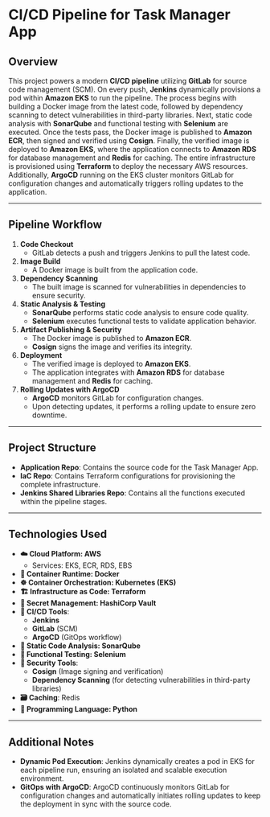 # CI/CD Pipeline for Task Manager App

## Overview
This project powers a modern **CI/CD pipeline** utilizing **GitLab** for source code management (SCM). On every push, **Jenkins** dynamically provisions a pod within **Amazon EKS** to run the pipeline. The process begins with building a Docker image from the latest code, followed by dependency scanning to detect vulnerabilities in third-party libraries. Next, static code analysis with **SonarQube** and functional testing with **Selenium** are executed. Once the tests pass, the Docker image is published to **Amazon ECR**, then signed and verified using **Cosign**. Finally, the verified image is deployed to **Amazon EKS**, where the application connects to **Amazon RDS** for database management and **Redis** for caching. The entire infrastructure is provisioned using **Terraform** to deploy the necessary AWS resources. Additionally, **ArgoCD** running on the EKS cluster monitors GitLab for configuration changes and automatically triggers rolling updates to the application.

---

## Pipeline Workflow
1. **Code Checkout**  
   - GitLab detects a push and triggers Jenkins to pull the latest code.
2. **Image Build**  
   - A Docker image is built from the application code.
3. **Dependency Scanning**  
   - The built image is scanned for vulnerabilities in dependencies to ensure security.
4. **Static Analysis & Testing**  
   - **SonarQube** performs static code analysis to ensure code quality.  
   - **Selenium** executes functional tests to validate application behavior.
5. **Artifact Publishing & Security**  
   - The Docker image is published to **Amazon ECR**.  
   - **Cosign** signs the image and verifies its integrity.
6. **Deployment**  
   - The verified image is deployed to **Amazon EKS**.  
   - The application integrates with **Amazon RDS** for database management and **Redis** for caching.
7. **Rolling Updates with ArgoCD**  
   - **ArgoCD** monitors GitLab for configuration changes.  
   - Upon detecting updates, it performs a rolling update to ensure zero downtime.

---

## Project Structure
- **Application Repo**: Contains the source code for the Task Manager App.
- **IaC Repo**: Contains Terraform configurations for provisioning the complete infrastructure.
- **Jenkins Shared Libraries Repo**: Contains all the functions executed within the pipeline stages.

---

## Technologies Used
- **☁️ Cloud Platform: AWS**  
  - Services: EKS, ECR, RDS, EBS
- **🐳 Container Runtime: Docker**
- **☸️ Container Orchestration: Kubernetes (EKS)**
- **🏗️ Infrastructure as Code: Terraform**
- **🔐 Secret Management: HashiCorp Vault**
- **🤖 CI/CD Tools**:  
  - **Jenkins**  
  - **GitLab** (SCM)  
  - **ArgoCD** (GitOps workflow)
- **🔎 Static Code Analysis: SonarQube**
- **🧪 Functional Testing: Selenium**
- **🔏 Security Tools**:  
  - **Cosign** (Image signing and verification)
  - **Dependency Scanning** (for detecting vulnerabilities in third-party libraries)
- **🗃️ Caching**: Redis
- **🐍 Programming Language: Python**

---

## Additional Notes
- **Dynamic Pod Execution**: Jenkins dynamically creates a pod in EKS for each pipeline run, ensuring an isolated and scalable execution environment.
- **GitOps with ArgoCD**: ArgoCD continuously monitors GitLab for configuration changes and automatically initiates rolling updates to keep the deployment in sync with the source code.

